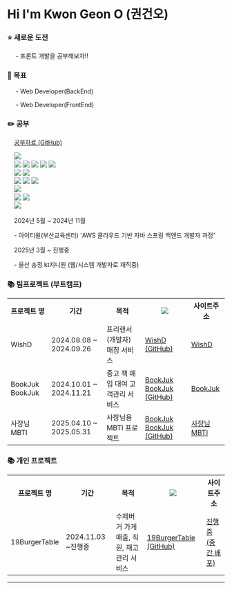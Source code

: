 <h1 align="left">Hi I'm Kwon Geon O (권건오)</h1>
<h3>⭐️ 새로운 도전</h3>
<p>&nbsp;&nbsp;&nbsp;&nbsp; - 프론트 개발을 공부해보자!!</p>
<h3>🎯 목표</h3>
<p>&nbsp;&nbsp;&nbsp;&nbsp; - Web Developer(BackEnd)</p>
<p>&nbsp;&nbsp;&nbsp;&nbsp; - Web Developer(FrontEnd)</p>

<h3>✏️ 공부</h3>
<p>&nbsp;&nbsp;&nbsp;&nbsp;<a href="https://github.com/geonokwon/KGO_study">공부자료 (GitHub) </a></p>
<p>
  &nbsp;&nbsp;&nbsp;&nbsp;<img src="https://img.shields.io/badge/java-007396?style=flat-square&logo=java&logoColor=white"/>                    <!-- 자바 -->
  <br>
  &nbsp;&nbsp;&nbsp;&nbsp;<img src="https://img.shields.io/badge/html5-E34F26?style=flat-square&logo=html5&logoColor=white"/>                  <!-- HTML -->
  <img src="https://img.shields.io/badge/css-1572B6?style=flat-square&logo=css3&logoColor=white"/>                                             <!-- CSS -->
  <img src="https://img.shields.io/badge/Javascript-ffb13b?style=flat-square&logo=javascript&logoColor=white"/>                                <!-- 자바스크립트 -->
  <img src="https://img.shields.io/badge/react-61DAFB?style=flat-square&logo=react&logoColor=black">                                           <!-- 리엑트 -->
  <img src="https://img.shields.io/badge/jquery-0769AD?style=flat-square&logo=jquery&logoColor=white">                                         <!-- 제이쿼리 -->
  <br>
  &nbsp;&nbsp;&nbsp;&nbsp;<img src="https://img.shields.io/badge/oracle-F80000?style=flat-square&logo=oracle&logoColor=white"/>                <!-- OracleDB -->
  <img src="https://img.shields.io/badge/mysql-4479A1?style=flat-square&logo=mysql&logoColor=white"/>                                          <!-- MySQL -->
  <br>
  &nbsp;&nbsp;&nbsp;&nbsp;<img src="https://img.shields.io/badge/jsp-07405E?style=flat-square&logo=jsp&logoColor=white"/>                      <!-- JSP -->
  <img src="https://img.shields.io/badge/spring-6DB33F?style=flat-square&logo=spring&logoColor=white"/>                                        <!-- 스프링 -->
  <img src="https://img.shields.io/badge/SpringBoot-6DB33F?style=flat-square&logo=SpringBoot&logoColor=white"/>                                <!-- 스프링부트 -->
  <br>
  &nbsp;&nbsp;&nbsp;&nbsp;<img src="https://img.shields.io/badge/amazonaws-232F3E?style=flat-square&logo=amazonaws&logoColor=white"/>          <!-- AWS -->
  <br>
  &nbsp;&nbsp;&nbsp;&nbsp;<img src="https://img.shields.io/badge/github-181717?style=flat-square&logo=github&logoColor=white">                 <!-- 깃헙 -->
  <img src="https://img.shields.io/badge/git-F05032?style=flat-square&logo=git&logoColor=white">                                               <!-- 깃 -->
  <br>
  &nbsp;&nbsp;&nbsp;&nbsp;<img src="https://img.shields.io/badge/Unity-000000?style=flat-square&logo=unity&logoColor=white">                   <!-- 유니티 -->
</p>
<p>&nbsp;&nbsp;&nbsp;&nbsp;2024년 5월 ~ 2024년 11월</p>
<p>&nbsp;&nbsp;&nbsp;&nbsp;- 아이티윌(부산교육센터) 'AWS 클라우드 기반 자바 스프링 백엔드 개발자 과정'</p>

<p>&nbsp;&nbsp;&nbsp;&nbsp;2025년 3월 ~ 진행중</p>
<p>&nbsp;&nbsp;&nbsp;&nbsp;- 울산 송정 kt지니원 (웹/시스템 개발자로 재직중)</p>

<h3>📚 팀프로젝트 (부트캠프)</h3>

<table>
  <tr>
    <th>프로젝트 명</th>
    <th>기간</th>
    <th>목적</th>
    <th><img src="https://img.shields.io/badge/github-181717?style=flat-square&logo=github&logoColor=white"></th>
    <th>사이트주소</th>
  </tr>
  <tr>
    <td> WishD </td>
    <td> 2024.08.08 ~ 2024.09.26 </td>
    <td> 프리랜서(개발자) 매칭 서비스 </td>
    <td> <a href="https://github.com/geonokwon/Team3_WishD">WishD (GitHub) </a> </td>
    <td> <a href="http://c1d2405t3.itwillbs.com/WishD/">WishD </a> </td>
  </tr>
  
  <tr>
    <td> BookJuk BookJuk </td>
    <td> 2024.10.01 ~ 2024.11.21 </td>
    <td> 중고 책 매입 대여 고객관리 서비스 </td>
    <td> <a href="https://github.com/geonokwon/Team1_BookJukBookJuk">BookJuk BookJuk (GitHub) </a> </td>
    <td> <a href="http://c1d2405t12.itwillbs.com/">BookJuk </a> </td>
  </tr>

  <tr>
    <td> 사장님 MBTI </td>
    <td> 2025.04.10 ~ 2025.05.31 </td>
    <td> 사장님용 MBTI 프로젝트 </td>
    <td> <a href="https://github.com/geonokwon/Team1_BookJukBookJuk">BookJuk BookJuk (GitHub) </a> </td>
    <td> <a href="http://c1d2405t12.itwillbs.com/"> 사장님 MBTI </a> </td>
  </tr>
</table>

<h3>📚 개인 프로젝트 </h3>
<table>
  <tr>
    <th>프로젝트 명</th>
    <th>기간</th>
    <th>목적</th>
    <th><img src="https://img.shields.io/badge/github-181717?style=flat-square&logo=github&logoColor=white"></th>
    <th>사이트주소</th>
  </tr>
  <tr>
    <td> 19BurgerTable </td>
    <td> 2024.11.03 ~진행중 </td>
    <td> 수제버거 가게 매출, 직원, 재고 관리 서비스 </td>
    <td> <a href="https://github.com/geonokwon/19BurgerTable">19BurgerTable (GitHub) </a> </td>
    <td> <a href="http://211.57.3.140:8080/"> 진행중(중간 배포) </a> </td>
  </tr>
</table>
<hr>

<!--![Anurag's GitHub stats](https://github-readme-stats.vercel.app/api?username=geonokwon&show_icons=true&theme=tokyonight&border_color=#1a1b27) -->

